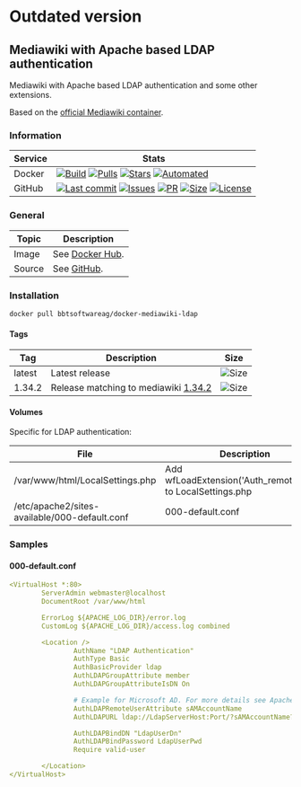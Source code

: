 # Outdated version

## Mediawiki with Apache based LDAP authentication

Mediawiki with Apache based LDAP authentication and some other extensions.

Based on the [official Mediawiki container](https://hub.docker.com/_/mediawiki).

### Information

| Service | Stats                                                                                     |
|---------|-------------------------------------------------------------------------------------------|
| Docker  | [![Build](https://img.shields.io/docker/cloud/build/bbtsoftwareag/mediawiki-ldap.svg?style=flat-square)](https://hub.docker.com/r/bbtsoftwareag/mediawiki-ldap/builds) [![Pulls](https://img.shields.io/docker/pulls/bbtsoftwareag/mediawiki-ldap.svg?style=flat-square)](https://hub.docker.com/r/bbtsoftwareag/mediawiki-ldap) [![Stars](https://img.shields.io/docker/stars/bbtsoftwareag/mediawiki-ldap.svg?style=flat-square)](https://hub.docker.com/r/bbtsoftwareag/mediawiki-ldap) [![Automated](https://img.shields.io/docker/cloud/automated/bbtsoftwareag/mediawiki-ldap.svg?style=flat-square)](https://hub.docker.com/r/bbtsoftwareag/mediawiki-ldap/builds) |
| GitHub  | [![Last commit](https://img.shields.io/github/last-commit/bbtsoftware/docker-mediawiki-ldap.svg?style=flat-square)](https://github.com/bbtsoftware/docker-mediawiki-ldap/commits/master) [![Issues](https://img.shields.io/github/issues-raw/bbtsoftware/docker-mediawiki-ldap.svg?style=flat-square)](https://github.com/bbtsoftware/docker-mediawiki-ldap/issues) [![PR](https://img.shields.io/github/issues-pr-raw/bbtsoftware/docker-mediawiki-ldap.svg?style=flat-square)](https://github.com/bbtsoftware/docker-mediawiki-ldap/pulls) [![Size](https://img.shields.io/github/repo-size/bbtsoftware/docker-mediawiki-ldap.svg?style=flat-square)](https://github.com/bbtsoftware/docker-mediawiki-ldap/) [![License](https://img.shields.io/badge/license-MIT-blue.svg?style=flat-square)](https://github.com/bbtsoftware/docker-mediawiki-ldap/blob/master/LICENSE) |

### General

| Topic  | Description                                                             |
|--------|-------------------------------------------------------------------------|
| Image  | See [Docker Hub](https://hub.docker.com/repository/docker/bbtsoftwareag/mediawiki-ldap). |
| Source | See [GitHub](https://github.com/bbtsoftware/docker-mediawiki-ldap).      |

### Installation

```sh
docker pull bbtsoftwareag/docker-mediawiki-ldap
```

#### Tags

| Tag    | Description                                                                                                      | Size                                                                                                                    |
|--------|------------------------------------------------------------------------------------------------------------------|-------------------------------------------------------------------------------------------------------------------------|
| latest | Latest release                                                                                                   | ![Size](https://shields.beevelop.com/docker/image/image-size/bbtsoftwareag/mediawiki-ldap/latest.svg?style=flat-square) |
| 1.34.2 | Release matching to mediawiki [1.34.2](https://github.com/bbtsoftware/docker-mediawiki-ldap/releases/tag/1.34.2) | ![Size](https://shields.beevelop.com/docker/image/image-size/bbtsoftwareag/mediawiki-ldap/1.34.2.svg?style=flat-square) |

#### Volumes

Specific for LDAP authentication:

| File                                          | Description                                                         |
|-----------------------------------------------|---------------------------------------------------------------------|
| /var/www/html/LocalSettings.php               | Add wfLoadExtension('Auth_remoteuser'); to LocalSettings.php        |
| /etc/apache2/sites-available/000-default.conf | 000-default.conf |

### Samples

#### 000-default.conf

```yaml
<VirtualHost *:80>
        ServerAdmin webmaster@localhost
        DocumentRoot /var/www/html

        ErrorLog ${APACHE_LOG_DIR}/error.log
        CustomLog ${APACHE_LOG_DIR}/access.log combined

        <Location />
                AuthName "LDAP Authentication"
                AuthType Basic
                AuthBasicProvider ldap
                AuthLDAPGroupAttribute member
                AuthLDAPGroupAttributeIsDN On

                # Example for Microsoft AD. For more details see Apache authnz_ldap documentation.
                AuthLDAPRemoteUserAttribute sAMAccountName
                AuthLDAPURL ldap://LdapServerHost:Port/?sAMAccountName?sub

                AuthLDAPBindDN "LdapUserDn"
                AuthLDAPBindPassword LdapUserPwd
                Require valid-user

        </Location>
</VirtualHost>
```
